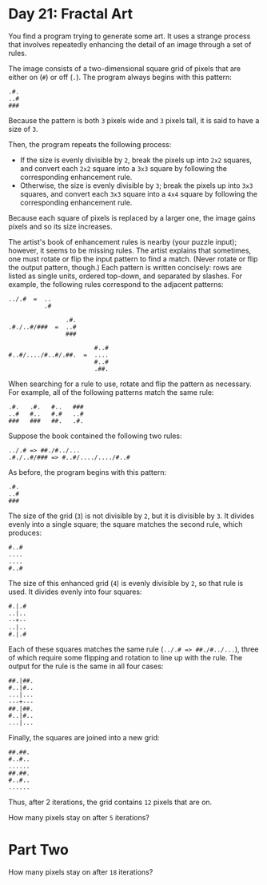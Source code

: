 # Day 21: Fractal Art

You find a program trying to generate some art. It uses a strange
process that involves repeatedly enhancing the detail of an image
through a set of rules.

The image consists of a two-dimensional square grid of pixels that are
either on (`#`) or off (`.`). The program always begins with this pattern:

```
.#.
..#
###
```

Because the pattern is both `3` pixels wide and `3` pixels tall, it is
said to have a size of `3`.

Then, the program repeats the following process:

- If the size is evenly divisible by `2`, break the pixels up into
  `2x2` squares, and convert each `2x2` square into a `3x3` square by
  following the corresponding enhancement rule.
- Otherwise, the size is evenly divisible by `3`; break the pixels up
  into `3x3` squares, and convert each `3x3` square into a `4x4`
  square by following the corresponding enhancement rule.

Because each square of pixels is replaced by a larger one, the image
gains pixels and so its size increases.

The artist's book of enhancement rules is nearby (your puzzle input);
however, it seems to be missing rules. The artist explains that
sometimes, one must rotate or flip the input pattern to find a
match. (Never rotate or flip the output pattern, though.) Each pattern
is written concisely: rows are listed as single units, ordered
top-down, and separated by slashes. For example, the following rules
correspond to the adjacent patterns:

```
../.#  =  ..
          .#

                .#.
.#./..#/###  =  ..#
                ###

                        #..#
#..#/..../#..#/.##.  =  ....
                        #..#
                        .##.
```

When searching for a rule to use, rotate and flip the pattern as
necessary. For example, all of the following patterns match the same
rule:

```
.#.   .#.   #..   ###
..#   #..   #.#   ..#
###   ###   ##.   .#.
```

Suppose the book contained the following two rules:

```
../.# => ##./#../...
.#./..#/### => #..#/..../..../#..#
```

As before, the program begins with this pattern:

```
.#.
..#
###
```

The size of the grid (`3`) is not divisible by `2`, but it is
divisible by `3`. It divides evenly into a single square; the square
matches the second rule, which produces:

```
#..#
....
....
#..#
```

The size of this enhanced grid (`4`) is evenly divisible by `2`, so
that rule is used. It divides evenly into four squares:

```
#.|.#
..|..
--+--
..|..
#.|.#
```

Each of these squares matches the same rule (`../.# => ##./#../...`),
three of which require some flipping and rotation to line up with the
rule. The output for the rule is the same in all four cases:

```
##.|##.
#..|#..
...|...
---+---
##.|##.
#..|#..
...|...
```

Finally, the squares are joined into a new grid:

```
##.##.
#..#..
......
##.##.
#..#..
......
```

Thus, after 2 iterations, the grid contains `12` pixels that are on.

How many pixels stay on after `5` iterations?

# Part Two

How many pixels stay on after `18` iterations?
